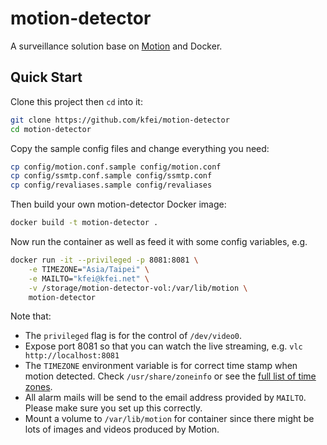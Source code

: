 # motion-detector

A surveillance solution base on
[Motion](http://www.lavrsen.dk/foswiki/bin/view/Motion/WebHome) and Docker.

## Quick Start

Clone this project then `cd` into it:
```bash
git clone https://github.com/kfei/motion-detector
cd motion-detector
```

Copy the sample config files and change everything you need:
```bash
cp config/motion.conf.sample config/motion.conf
cp config/ssmtp.conf.sample config/ssmtp.conf
cp config/revaliases.sample config/revaliases
```

Then build your own motion-detector Docker image:
```bash
docker build -t motion-detector .
```

Now run the container as well as feed it with some config variables, e.g.
```bash
docker run -it --privileged -p 8081:8081 \
    -e TIMEZONE="Asia/Taipei" \
    -e MAILTO="kfei@kfei.net" \
    -v /storage/motion-detector-vol:/var/lib/motion \
    motion-detector
```

Note that:
  - The `privileged` flag is for the control of `/dev/video0`.
  - Expose port 8081 so that you can watch the live streaming, e.g. `vlc
    http://localhost:8081`
  - The `TIMEZONE` environment variable is for correct time stamp when motion
    detected. Check `/usr/share/zoneinfo` or see the [full list of time
    zones](http://en.wikipedia.org/wiki/List_of_tz_database_time_zones).
  - All alarm mails will be send to the email address provided by `MAILTO`.
    Please make sure you set up this correctly.
  - Mount a volume to `/var/lib/motion` for container since there might be lots
    of images and videos produced by Motion.
